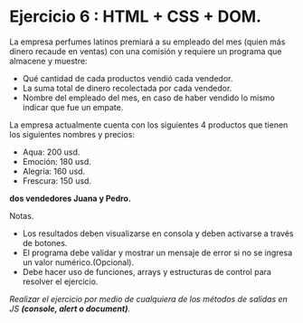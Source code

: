 # Ejercicio 6 : HTML + CSS + DOM.

La empresa perfumes latinos premiará a su empleado del mes (quien más dinero recaude en ventas) con una comisión y requiere un programa que almacene y muestre:

- Qué cantidad de cada productos vendió cada vendedor.
- La suma total de dinero recolectada por cada vendedor.
- Nombre del empleado del mes, en caso de haber vendido lo mismo indicar que fue un empate.


La empresa actualmente cuenta con los siguientes 4 productos que tienen los siguientes nombres y precios:

- Aqua: 200 usd.
- Emoción: 180 usd.
- Alegría: 160 usd.
- Frescura: 150 usd.

**dos vendedores Juana y Pedro.**

Notas.
- Los resultados deben visualizarse en consola y deben activarse a través de botones.
- El programa debe validar y mostrar un mensaje de error si no se ingresa un valor numérico.(Opcional).
- Debe hacer uso de funciones, arrays y estructuras de control para resolver el ejercicio.

_Realizar el ejercicio por medio de cualquiera de los métodos de salidas en JS **(console, alert o document)**._